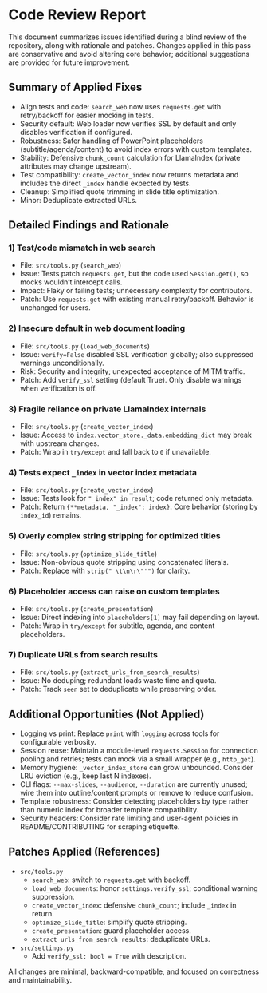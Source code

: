 # Code Review Report

This document summarizes issues identified during a blind review of the repository, along with rationale and patches. Changes applied in this pass are conservative and avoid altering core behavior; additional suggestions are provided for future improvement.

## Summary of Applied Fixes

- Align tests and code: `search_web` now uses `requests.get` with retry/backoff for easier mocking in tests.
- Security default: Web loader now verifies SSL by default and only disables verification if configured.
- Robustness: Safer handling of PowerPoint placeholders (subtitle/agenda/content) to avoid index errors with custom templates.
- Stability: Defensive `chunk_count` calculation for LlamaIndex (private attributes may change upstream).
- Test compatibility: `create_vector_index` now returns metadata and includes the direct `_index` handle expected by tests.
- Cleanup: Simplified quote trimming in slide title optimization.
- Minor: Deduplicate extracted URLs.

## Detailed Findings and Rationale

### 1) Test/code mismatch in web search
- File: `src/tools.py` (`search_web`)
- Issue: Tests patch `requests.get`, but the code used `Session.get()`, so mocks wouldn’t intercept calls.
- Impact: Flaky or failing tests; unnecessary complexity for contributors.
- Patch: Use `requests.get` with existing manual retry/backoff. Behavior is unchanged for users.

### 2) Insecure default in web document loading
- File: `src/tools.py` (`load_web_documents`)
- Issue: `verify=False` disabled SSL verification globally; also suppressed warnings unconditionally.
- Risk: Security and integrity; unexpected acceptance of MITM traffic.
- Patch: Add `verify_ssl` setting (default True). Only disable warnings when verification is off.

### 3) Fragile reliance on private LlamaIndex internals
- File: `src/tools.py` (`create_vector_index`)
- Issue: Access to `index.vector_store._data.embedding_dict` may break with upstream changes.
- Patch: Wrap in `try/except` and fall back to `0` if unavailable.

### 4) Tests expect `_index` in vector index metadata
- File: `src/tools.py` (`create_vector_index`)
- Issue: Tests look for `"_index" in result`; code returned only metadata.
- Patch: Return `{**metadata, "_index": index}`. Core behavior (storing by `index_id`) remains.

### 5) Overly complex string stripping for optimized titles
- File: `src/tools.py` (`optimize_slide_title`)
- Issue: Non-obvious quote stripping using concatenated literals.
- Patch: Replace with `strip(" \t\n\r\"'")` for clarity.

### 6) Placeholder access can raise on custom templates
- File: `src/tools.py` (`create_presentation`)
- Issue: Direct indexing into `placeholders[1]` may fail depending on layout.
- Patch: Wrap in `try/except` for subtitle, agenda, and content placeholders.

### 7) Duplicate URLs from search results
- File: `src/tools.py` (`extract_urls_from_search_results`)
- Issue: No deduping; redundant loads waste time and quota.
- Patch: Track `seen` set to deduplicate while preserving order.

## Additional Opportunities (Not Applied)

- Logging vs print: Replace `print` with `logging` across tools for configurable verbosity.
- Session reuse: Maintain a module-level `requests.Session` for connection pooling and retries; tests can mock via a small wrapper (e.g., `http_get`).
- Memory hygiene: `_vector_index_store` can grow unbounded. Consider LRU eviction (e.g., keep last N indexes).
- CLI flags: `--max-slides`, `--audience`, `--duration` are currently unused; wire them into outline/content prompts or remove to reduce confusion.
- Template robustness: Consider detecting placeholders by type rather than numeric index for broader template compatibility.
- Security headers: Consider rate limiting and user-agent policies in README/CONTRIBUTING for scraping etiquette.

## Patches Applied (References)

- `src/tools.py`
  - `search_web`: switch to `requests.get` with backoff.
  - `load_web_documents`: honor `settings.verify_ssl`; conditional warning suppression.
  - `create_vector_index`: defensive `chunk_count`; include `_index` in return.
  - `optimize_slide_title`: simplify quote stripping.
  - `create_presentation`: guard placeholder access.
  - `extract_urls_from_search_results`: deduplicate URLs.
- `src/settings.py`
  - Add `verify_ssl: bool = True` with description.

All changes are minimal, backward-compatible, and focused on correctness and maintainability.
